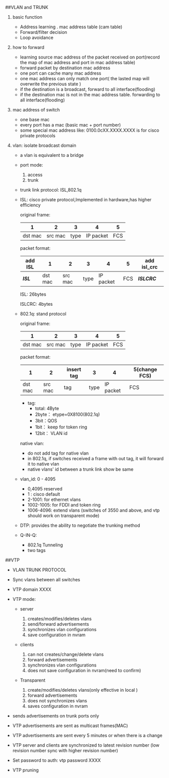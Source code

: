 ##VLAN and TRUNK
1. basic function
   - Address learning . mac address table  (cam table)
   - Forward/filter decision
   - Loop avoidance 
   
2. how to forward
   - learning source mac address of the  packet  received on port(record the map of mac address and port in mac address table)
   - forward packet by destination mac address
   - one port can cache many mac address
   - one mac address can only match one port( the lasted map  will overwrite the previous state )
   - if the destination is a broadcast, forward to all interface(flooding)
   - if the destination mac is not in the mac address table. forwarding to all interface(flooding)

3. mac address of switch
   - one base mac
   - every port has a mac (basic mac + port number)
   - some special mac address like: 0100.0cXX.XXXX.XXXX is for cisco private protocols
   
4. vlan: isolate broadcast domain
   - a vlan is equivalent to a bridge
   - port mode:
      1. access
      2. trunk
   - trunk link protocol: ISL,802.1q
   - ISL: cisco private protocol,Implemented in hardware,has higher efficiency
       
       original frame:
       
       |1| 2|3 |4 | 5|
       |----|---|---|----|---|
       | dst mac|src mac|type|IP packet|FCS|
       
       packet format:
   
       | add ISL|1| 2|3 |4 | 5| add isl_crc|
       |---|----|---|---|----|---|---|
       |***ISL***| dst mac|src mac|type|IP packet|FCS|***ISLCRC***|
       
       ISL: 26bytes
       
       ISLCRC: 4bytes
       
   - 802.1q: stand protocol
   
       original frame:
       
       |1| 2|3 |4 | 5|
       |----|---|---|----|---|
       | dst mac|src mac|type|IP packet|FCS|
     
     packet format:
     
       |1 | 2|insert tag|3 |4 | 5(change FCS)|
       |----|---|---|---|----|---|
       | dst mac|src mac|tag|type|IP packet|FCS|
        
        - tag:
             - total: 4Byte
             - 2byte： etype=0X8100(802.1q)
             - 3bit：QOS
             - 1bit： keep for token ring
             - 12bit： VLAN id
             
      native vlan:
        - do not add tag for native vlan
        - in 802.1q, if switches received a frame with out tag, it will forward it to native vlan
        - native vlans' id between a trunk link show be same
        
   - vlan_id: 0 - 4095
      - 0,4095 reserved
      - 1 : cisco default
      - 2-1001: for ethernet vlans
      - 1002-1005: for FDDI and token ring
      - 1006-4096: extend vlans (switches of 3550 and above, and vtp should work on transparent mode)

   - DTP: provides the ability to negotiate the trunking method
   
   - Q-IN-Q:
      - 802.1q Tunneling
      - two tags
   

##VTP
   - VLAN TRUNK PROTOCOL
   - Sync vlans between all switches
   - VTP domain XXXX
   - VTP mode:
       - server 
          1. creates/modifies/deletes vlans
          2. send/forward advertisements
          3. synchronizes vlan configurations
          4. save configuration in nvram
         
       - clients
          1. can not  creates/change/delete vlans
          2. forward advertisements 
          3. synchronizes vlan configurations
          4. does not save configuration in nvram(need to confirm)
        
       - Transparent
          1. create/modifies/deletes vlans(only effective in local )
          2. forward advertisements 
          3. does not synchronizes vlans
          4. saves configuration in nvram
       
   - sends advertisements on trunk ports only
   - VTP advertisements are sent as multicast frames(MAC)
   - VTP advertisements are sent every 5 minutes or when there is a change
   - VTP server and clients are synchronized to latest revision number (low revision number sync with higher revision number)
   - Set password to auth: vtp password XXXX
   - VTP pruning
   

